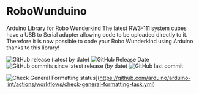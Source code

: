 # RoboWunduino
Arduino Library for Robo Wunderkind
The latest RW3-111 system cubes have a USB to Serial adapter allowing code to be uploaded directly to it.
Therefore it is now possible to code your Robo Wunderkind using Arduino thanks to this library!


![GitHub release (latest by date)](https://img.shields.io/github/v/release/Robo-Wunderkind/RoboWunduino)
![GitHub Release Date](https://img.shields.io/github/release-date/Robo-Wunderkind/RoboWunduino)
![GitHub commits since latest release (by date)](https://img.shields.io/github/commits-since/Robo-Wunderkind/RoboWunduino/latest)
![GitHub last commit](https://img.shields.io/github/last-commit/Robo-Wunderkind/RoboWunduino)

![Check General Formatting status](https://github.com/arduino/arduino-lint/actions/workflows/check-general-formatting-task.yml/badge.svg)](https://github.com/arduino/arduino-lint/actions/workflows/check-general-formatting-task.yml)
